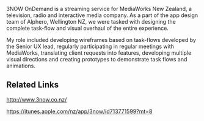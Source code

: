 3NOW OnDemand is a streaming service for MediaWorks New Zealand, a television, radio and interactive media company. As a part of the app design team of Alphero, Wellington NZ, we were tasked with designing the complete task-flow and visual overhaul of the entire experience.

My role included developing wireframes based on task-flows developed by the Senior UX lead, regularly participating in regular meetings with MediaWorks, translating client requests into features, developing multiple visual directions and creating prototypes to demonstrate task flows and animations.

## Related Links

http://www.3now.co.nz/

https://itunes.apple.com/nz/app/3now/id713771599?mt=8
